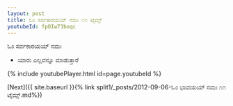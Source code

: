 ```yaml
---
layout: post
title: ಓಂ ಸರ್ವಕಾರಯಯ್ ನಮಃ ೧೧ ಟೈಮ್ಸ್
youtubeId: fpOIw73boqc
---
```

 
 
 ಓಂ ಸರ್ವಕಾರಯಯ್ ನಮಃ  
 
 -  ಯಾರು ಎಲ್ಲವನ್ನೂ ಮಾಡುತ್ತಾರೆ 
 
  
 
  
 
 
 
 
 
 


{% include youtubePlayer.html id=page.youtubeId %}
 
[Next]({{ site.baseurl }}{% link  split1/_posts/2012-09-06-ಓಂ ಭಾವಯಯ್ ನಮಃ ೧೧ ಟೈಮ್ಸ್.md%})
 
